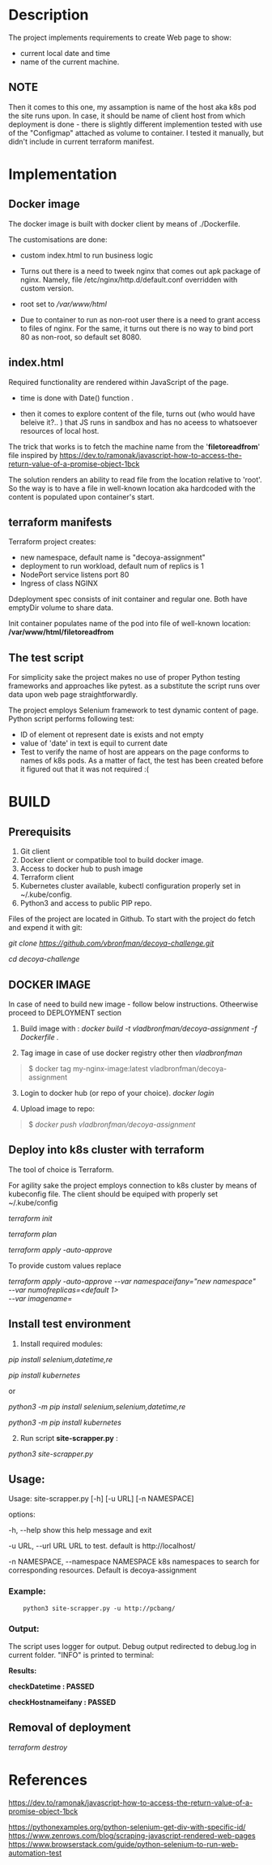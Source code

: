 # Description
The project implements requirements to create Web page to show:

  - current local date and time
  - name of the current machine.
  
  ## NOTE  
  Then it comes to this one, my assamption is name of the host aka k8s pod the site runs upon.
  In case, it should be name of client host from which deployment is done - there is slightly different implemention tested with use of the "Configmap" attached as volume to container. I tested it manually, but didn't include in current terraform manifest.


# Implementation

## Docker image

The docker image is built with docker client by means of ./Dockerfile.

The customisations are done:

- custom index.html to run business logic

- Turns out there is a need to tweek nginx that comes out apk package of nginx. Namely, file /etc/nginx/http.d/default.conf overridden with custom version.

- root set to _/var/www/html_

- Due to container to run as non-root user there is a need to grant access to files of nginx. For the same, it turns out there is no way to bind port 80 as non-root, so default set 8080.


## index.html

Required functionality are rendered within JavaScript of the page.

- time is done with Date() function .

- then it comes to explore content of the file, turns out (who would have beleive it?.. ) that JS runs in sandbox and has no aceess to whatsoever resources of local host. 

The trick that works is to fetch the machine name from the '__filetoreadfrom__' file inspired by https://dev.to/ramonak/javascript-how-to-access-the-return-value-of-a-promise-object-1bck

The solution renders an ability to read file from the location relative to 'root'. So  the way is to have a file in well-known  location aka hardcoded with the content is populated upon container's start.  


## terraform manifests
Terraform project creates:
 - new namespace, default name is "decoya-assignment"
 - deployment to run workload, default num of replics is 1
 - NodePort service listens port 80
 - Ingress of class NGINX

Ddeployment spec consists of init container and regular one. Both have emptyDir volume to share data. 

Init container populates name of the pod into file of well-known location: __/var/www/html/filetoreadfrom__

## The test script
For simplicity sake the project makes no use of proper Python testing frameworks and approaches like pytest. as a substitute the script runs  over data upon web page straightforwardly.

The project employs Selenium framework to test dynamic content of page.
Python script performs following test:

  - ID of element ot represent date is exists and not empty
  - value of 'date' in text is equil to current date 
  - Test to verify the name of host are appears on the page conforms to names of k8s pods. As a matter of fact, the test has been created before it figured out that it was not required :(

# BUILD 

## Prerequisits
1. Git client 
2. Docker client or compatible tool to build docker image. 
3. Access to docker hub to push image
4. Terraform client
5. Kubernetes cluster available, kubectl configuration properly set in ~/.kube/config.
6. Python3 and access to public PIP repo.


Files of the project are located in Github. To start with the project do fetch and expend it with git:

_git clone https://github.com/vbronfman/decoya-challenge.git_

_cd decoya-challenge_


## DOCKER IMAGE
In case of need to build new image - follow below instructions. Otheerwise proceed to DEPLOYMENT section

1. Build image with :
_docker build -t vladbronfman/decoya-assignment -f Dockerfile ._

2. Tag image in case of use docker registry other then _vladbronfman_
> $ docker tag my-nginx-image:latest vladbronfman/decoya-assignment

3. Login to docker hub (or repo of your choice).
_docker login_

4. Upload image to repo:
> $  _docker push vladbronfman/decoya-assignment_
 

## Deploy into k8s cluster with terraform
The tool of choice is Terraform. 

For agility sake the project employs connection to k8s cluster by means of kubeconfig file. The client should be equiped with properly set ~/.kube/config  

_terraform init_

_terraform plan_

_terraform apply -auto-approve_


To provide custom values replace 

_terraform apply -auto-approve --var namespaceifany="new namespace"_ \
                _--var numofreplicas=<default 1>_  \
                _--var imagename=<name of image to run nginx>_ 


## Install test environment  
1. Install required modules:

_pip install selenium,datetime,re_

_pip install kubernetes_

or 

_python3 -m pip install selenium,selenium,datetime,re_

_python3 -m pip install kubernetes_

2. Run script __site-scrapper.py__ :
   
_python3 site-scrapper.py_

## Usage:
Usage: site-scrapper.py [-h] [-u URL] [-n NAMESPACE]

options:

  -h, --help            show this help message and exit
  
  -u URL, --url URL     URL to test. default is http://localhost/
  
  -n NAMESPACE, --namespace NAMESPACE k8s namespaces to search for corresponding resources. Default is decoya-assignment

### Example:
        python3 site-scrapper.py -u http://pcbang/

### Output:
The script uses logger for output. Debug output redirected to debug.log in current folder. "INFO" is printed to terminal:

__Results:__

__checkDatetime : PASSED__

__checkHostnameifany : PASSED__

## Removal of deployment
_terraform destroy_


# References
https://dev.to/ramonak/javascript-how-to-access-the-return-value-of-a-promise-object-1bck

https://pythonexamples.org/python-selenium-get-div-with-specific-id/
https://www.zenrows.com/blog/scraping-javascript-rendered-web-pages
https://www.browserstack.com/guide/python-selenium-to-run-web-automation-test 
